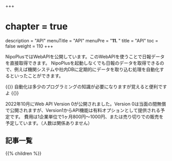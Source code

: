 +++
# chapter = true
description = "API"
menuTitle = "API"
menuPre = "<b>11. </b>"
title = "API"
toc = false
weight = 110
+++

NipoPlusではWebAPIを公開しています。このWebAPIを使うことで日報データを直接取得できます。
NipoPlusを起動しなくでも日報のデータを取得できるので、例えば機関システムや社内DBに定期的にデータを取り込む処理を自動化するといったことができます。

{{<alice pos="right" icon="ok">}}
自動化は多少のプログラミングの知識が必要になりますが覚えると便利ですよ
{{</alice>}}

2022年10月にWeb API Version 0が公開されました。Version 0は当面の間無償で公開されますが、Version1からAPI機能は有料オプションとして提供される予定です。
費用は1企業単位で1ヶ月800円〜1000円、または売り切りでの販売を予定しています。（人数は関係ありません）

<aside id="childrenList">
<h2>記事一覧</h2>
{{% children  %}}
</aside>
